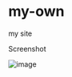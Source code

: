 # my-own
my site

Screenshot

![image](https://user-images.githubusercontent.com/98265750/231528868-a4a7494f-1d83-42ad-80ba-fb83ff13c2eb.png)
